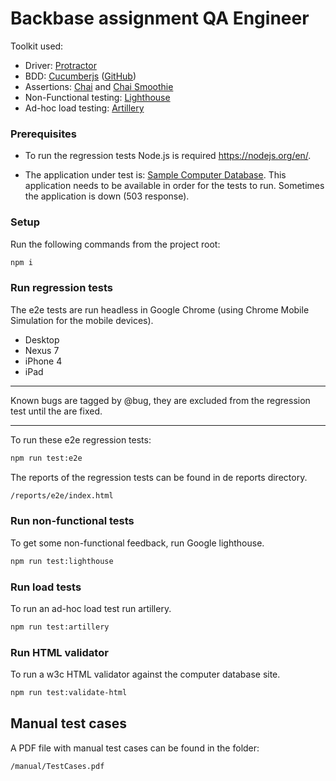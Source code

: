 # Backbase assignment QA Engineer

Toolkit used:
* Driver: [Protractor](http://www.protractortest.org)
* BDD: [Cucumberjs](https://cucumber.io) ([GitHub](https://github.com/cucumber/cucumber-js))
* Assertions: [Chai](http://chaijs.com) and [Chai Smoothie](https://www.npmjs.com/package/chai-smoothie)
* Non-Functional testing: [Lighthouse](https://developers.google.com/web/tools/lighthouse/)
* Ad-hoc load testing: [Artillery](https://artillery.io/)

### Prerequisites

* To run the regression tests Node.js is required https://nodejs.org/en/. 

* The application under test is: [Sample Computer Database](http://computer-database.herokuapp.com/computers). 
This application needs to be available in order for the tests to run. Sometimes the application is down (503 response).

### Setup
Run the following commands from the project root:
```bash
npm i
```
### Run regression tests
The e2e tests are run headless in Google Chrome (using Chrome Mobile Simulation for the mobile devices).
* Desktop
* Nexus 7
* iPhone 4
* iPad

___
Known bugs are tagged by @bug, they are excluded from the regression test until the are fixed.
___

To run these e2e regression tests:
```bash
npm run test:e2e
```

The reports of the regression tests can be found in de reports directory.
```bash
/reports/e2e/index.html
```

### Run non-functional tests
To get some non-functional feedback, run Google lighthouse.
```bash
npm run test:lighthouse
```
### Run load tests
To run an ad-hoc load test run artillery.
```bash
npm run test:artillery
```

### Run HTML validator
To run a w3c HTML validator against the computer database site.
```bash
npm run test:validate-html
```

## Manual test cases
A PDF file with manual test cases can be found in the folder:
```bash
/manual/TestCases.pdf
```